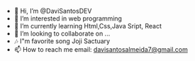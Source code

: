 - 👋 Hi, I’m @DaviSantosDEV
- 👀 I’m interested in web programming
- 🌱 I’m currently learning Html,Css,Java Sript, React
- 💞️ I’m looking to collaborate on ...
- 🎶 I"m favorite song Joji Sactuary
- 📫 How to reach me email: davisantosalmeida7@gmail.com

<!---
DaviSantosDEV/DaviSantosDEV is a ✨ special ✨ repository because its `README.md` (this file) appears on your GitHub profile.
You can click the Preview link to take a look at your changes.
--->

